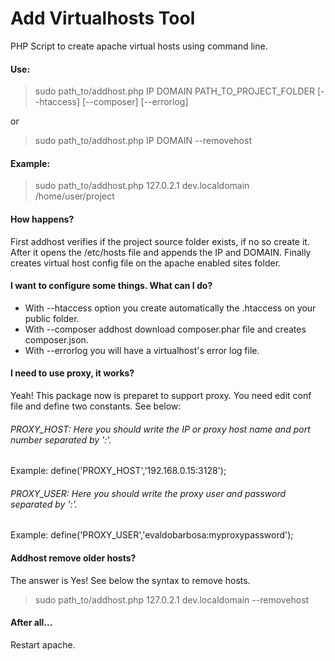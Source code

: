 # Add Virtualhosts Tool

PHP Script to create apache virtual hosts using command line.

#### Use:
> sudo path_to/addhost.php IP DOMAIN PATH_TO_PROJECT_FOLDER [--htaccess] [--composer] [--errorlog]

or 

> sudo path_to/addhost.php IP DOMAIN --removehost

#### Example:
> sudo path_to/addhost.php 127.0.2.1 dev.localdomain /home/user/project

#### How happens?

First addhost verifies if the project source folder exists, if no so create it. After it opens the /etc/hosts file and appends
the IP and DOMAIN. Finally creates virtual host config file on the apache enabled sites folder.

#### I want to configure some things. What can I do?

* With --htaccess option you create automatically the .htaccess on your public folder.
* With --composer addhost download composer.phar file and creates composer.json.
* With --errorlog you will have a virtualhost's error log file.

#### I need to use proxy, it works?
Yeah! This package now is preparet to support proxy. You need edit conf file and define two constants. See below:

###### PROXY_HOST: Here you should write the IP or proxy host name and port number separated by ':'.

Example: define('PROXY_HOST','192.168.0.15:3128');

###### PROXY_USER: Here you should write the proxy user and password separated by ':'.

Example: define('PROXY_USER','evaldobarbosa:myproxypassword');

#### Addhost remove older hosts?
The answer is Yes! See below the syntax to remove hosts.
> sudo path_to/addhost.php 127.0.2.1 dev.localdomain --removehost

#### After all...

Restart apache.
